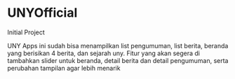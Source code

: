 # UNYOfficial
Initial Project

UNY Apps ini sudah bisa menampilkan list pengumuman, list berita, beranda yang berisikan 4 berita, dan sejarah uny.
Fitur yang akan segera di tambahkan slider untuk beranda, detail berita dan detail pengumuman, serta perubahan tampilan agar lebih menarik
